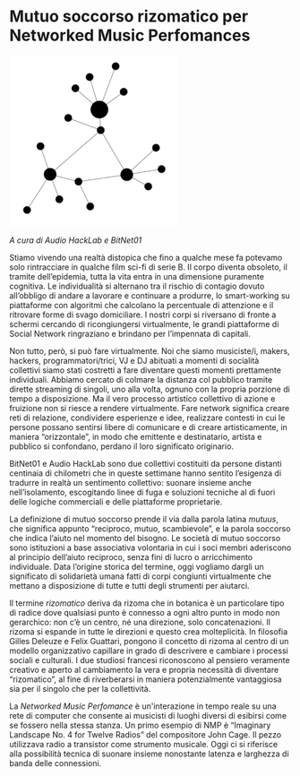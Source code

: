 # Mutuo soccorso rizomatico per Networked Music Perfomances

![mutuo-soccorso-rizomatico](mutuo-soccorso-rizomatico.png)

_A cura di Audio HackLab e BitNet01_

Stiamo vivendo una realtà distopica che fino a qualche mese fa potevamo solo rintracciare in qualche film sci-fi di serie B. 
Il corpo diventa obsoleto, il tramite dell’epidemia, tutta la vita entra in una dimensione puramente cognitiva. Le individualità si alternano tra il rischio di contagio dovuto all’obbligo di  andare a lavorare e continuare a produrre, lo smart-working su piattaforme con algoritmi che calcolano la percentuale di attenzione e il ritrovare forme di svago domiciliare.
I nostri corpi si riversano di fronte a schermi cercando di ricongiungersi virtualmente, le grandi piattaforme di Social Network ringraziano e brindano per l’impennata di capitali.

Non tutto, però, si può fare virtualmente. Noi che siamo musiciste/i, makers, hackers, programmatori/trici, VJ e DJ abituati a momenti di socialità collettivi siamo stati costretti a fare diventare questi momenti prettamente individuali. 
Abbiamo cercato di colmare la distanza col pubblico tramite dirette streaming di singoli, uno alla volta, ognuno con la propria porzione di tempo a disposizione. Ma il vero processo artistico collettivo di azione e fruizione non si riesce a rendere virtualmente.
Fare network significa creare reti di relazione, condividere esperienze e idee, realizzare contesti in cui le persone possano sentirsi libere di comunicare e di creare artisticamente, in maniera “orizzontale”, in modo che emittente e destinatario, artista e pubblico si confondano, perdano il loro significato originario.

BitNet01 e Audio HackLab sono due collettivi costituiti da persone distanti centinaia di chilometri che in queste settimane hanno sentito l’esigenza di tradurre in realtà un sentimento collettivo: suonare insieme anche nell’isolamento, escogitando linee di fuga e soluzioni tecniche al di fuori delle logiche commerciali e delle piattaforme proprietarie. 

La definizione di mutuo soccorso prende il via dalla parola latina _mutuus_, che significa appunto “reciproco, mutuo, scambievole”, e la parola soccorso che indica l’aiuto nel momento del bisogno. Le società di mutuo soccorso sono istituzioni a base associativa volontaria in cui i soci membri aderiscono al principio dell’aiuto reciproco, senza fini di lucro o arricchimento individuale. Data l’origine storica del termine, oggi vogliamo dargli un significato di solidarietà umana fatti di corpi congiunti virtualmente che mettano a disposizione di tutte e tutti degli strumenti per aiutarci.

Il termine _rizomatico_ deriva da rizoma che in botanica è un particolare tipo di radice dove qualsiasi punto è connesso a ogni altro punto in modo non gerarchico: non c’è un centro, né una direzione, solo concatenazioni. Il rizoma si espande in tutte le direzioni e questo crea molteplicità. In filosofia Gilles Deleuze e Felix Guattari, pongono il concetto di rizoma al centro di un modello organizzativo capillare in grado di descrivere e cambiare i processi sociali e culturali. I due studiosi francesi riconoscono al pensiero veramente creativo e aperto al cambiamento la vera e propria necessità di diventare “rizomatico”, al fine di riverberarsi in maniera potenzialmente vantaggiosa sia per il singolo che per la collettività.

La _Networked Music Perfomance_ è un'interazione in tempo reale su una rete di computer che consente ai musicisti di luoghi diversi di esibirsi come se fossero nella stessa stanza. Un primo esempio di NMP è “Imaginary Landscape No. 4 for Twelve Radios” del compositore John Cage. Il pezzo utilizzava radio a transistor come strumento musicale. Oggi ci si riferisce alla possibilità tecnica di suonare insieme nonostante latenza e larghezza di banda delle connessioni.
